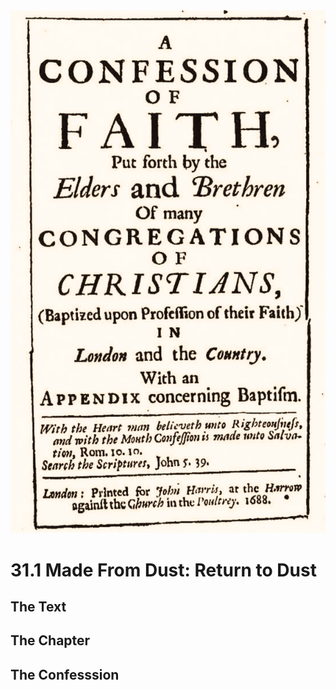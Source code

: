 <img class="intro-right" src="art-1689.png">

# 31.1 Made From Dust: Return to Dust

## The Text

## The Chapter

## The Confesssion

